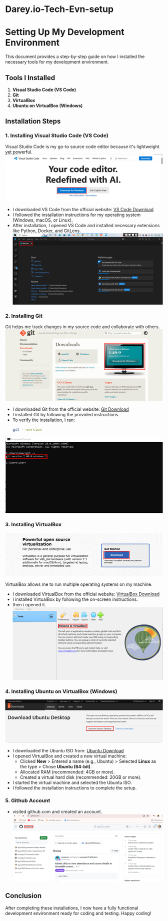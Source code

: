 # Darey.io-Tech-Evn-setup
# Setting Up My Development Environment

This document provides a step-by-step guide on how I installed the necessary tools for my development environment.

## Tools I Installed

1. **Visual Studio Code (VS Code)**
2. **Git**
3. **VirtualBox**
4. **Ubuntu on VirtualBox (Windows)**

## Installation Steps

### 1. Installing Visual Studio Code (VS Code)

Visual Studio Code is my go-to source code editor because it's lightweight yet powerful.
 ![vscode](./img/VScode.png)

- I downloaded VS Code from the official website: [VS Code Download](https://code.visualstudio.com/)
- I followed the installation instructions for my operating system (Windows, macOS, or Linux).
- After installation, I opened VS Code and installed necessary extensions like Python, Docker, and GitLens.
![vscode](./img/Vscode%20Welcome.png)
### 2. Installing Git

Git helps me track changes in my source code and collaborate with others.
  ![Alt text](./img/git.png)

- I downloaded Git from the official website: [Git Download](https://git-scm.com/downloads)
- I installed Git by following the provided instructions.
- To verify the installation, I ran:
  ```sh
  git --version
  ```
![git version](./img/git%20version.png)
### 3. Installing VirtualBox
![Alt text](./img/virtualbox.png)

VirtualBox allows me to run multiple operating systems on my machine.

- I downloaded VirtualBox from the official website: [VirtualBox Download](https://www.virtualbox.org/)
- I installed VirtualBox by following the on-screen instructions.
- then i opened it.
![virtualbox](./img/virtualbox%20welcome.png)
### 4. Installing Ubuntu on VirtualBox (Windows)
![Alt text](./img/ubuntu.png)

- I downloaded the Ubuntu ISO from: [Ubuntu Download](https://ubuntu.com/download/desktop)
- I opened VirtualBox and created a new virtual machine:
  - Clicked **New** > Entered a name (e.g., Ubuntu) > Selected **Linux** as the type > Chose **Ubuntu (64-bit)**.
  - Allocated RAM (recommended: 4GB or more).
  - Created a virtual hard disk (recommended: 20GB or more).
- I started the virtual machine and selected the Ubuntu ISO.
- I followed the installation instructions to complete the setup.

### 5. Github Account
- visited github.com and created an account.
![github](./img/github%20dashboard.png)

## Conclusion

After completing these installations, I now have a fully functional development environment ready for coding and testing. Happy coding!

